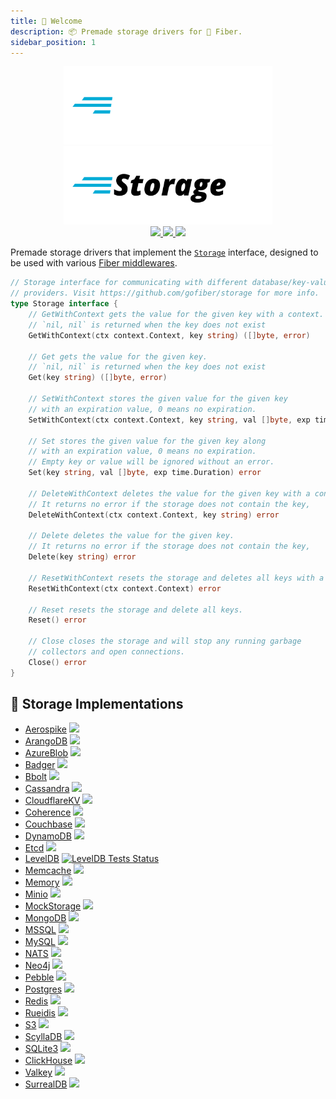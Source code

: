 ```yaml
---
title: 👋 Welcome
description: 📦 Premade storage drivers for 🚀 Fiber.
sidebar_position: 1
---
```


<p align="center">
  <img height="125" alt="Fiber" src="https://raw.githubusercontent.com/gofiber/storage/master/.github/logo-dark.svg#gh-dark-mode-only" />
  <img height="125" alt="Fiber" src="https://raw.githubusercontent.com/gofiber/storage/master/.github/logo.svg#gh-light-mode-only" />
  <br/>

  <a href="https://pkg.go.dev/github.com/gofiber/storage?tab=doc">
    <img src="https://img.shields.io/badge/%F0%9F%93%9A%20godoc-pkg-00ACD7.svg?color=00ACD7&style=flat"/>
  </a>
  <a href="https://goreportcard.com/report/github.com/gofiber/storage">
    <img src="https://img.shields.io/badge/%F0%9F%93%9D%20goreport-A%2B-75C46B"/>
  </a>
  <a href="https://gofiber.io/discord">
    <img src="https://img.shields.io/discord/704680098577514527?style=flat&label=%F0%9F%92%AC%20discord&color=00ACD7"/>
  </a>
</p>

Premade storage drivers that implement the [`Storage`](https://github.com/gofiber/storage/blob/main/storage.go) interface, designed to be used with various [Fiber middlewares](https://github.com/gofiber/fiber/tree/master/middleware).

```go
// Storage interface for communicating with different database/key-value
// providers. Visit https://github.com/gofiber/storage for more info.
type Storage interface {
	// GetWithContext gets the value for the given key with a context.
	// `nil, nil` is returned when the key does not exist
	GetWithContext(ctx context.Context, key string) ([]byte, error)

	// Get gets the value for the given key.
	// `nil, nil` is returned when the key does not exist
	Get(key string) ([]byte, error)

	// SetWithContext stores the given value for the given key
	// with an expiration value, 0 means no expiration.
	SetWithContext(ctx context.Context, key string, val []byte, exp time.Duration) error

	// Set stores the given value for the given key along
	// with an expiration value, 0 means no expiration.
	// Empty key or value will be ignored without an error.
	Set(key string, val []byte, exp time.Duration) error

	// DeleteWithContext deletes the value for the given key with a context.
	// It returns no error if the storage does not contain the key,
	DeleteWithContext(ctx context.Context, key string) error

	// Delete deletes the value for the given key.
	// It returns no error if the storage does not contain the key,
	Delete(key string) error

	// ResetWithContext resets the storage and deletes all keys with a context.
	ResetWithContext(ctx context.Context) error

	// Reset resets the storage and delete all keys.
	Reset() error

	// Close closes the storage and will stop any running garbage
	// collectors and open connections.
	Close() error
}

```

## 📑 Storage Implementations
- [Aerospike](./aerospike/README.md) <a href="https://github.com/gofiber/storage/actions?query=workflow%3A%22Tests+Aerospike%22"> <img src="https://img.shields.io/github/actions/workflow/status/gofiber/storage/test-aerospike.yml?branch=main&label=%F0%9F%A7%AA%20&style=flat&color=75C46B" /> </a>
- [ArangoDB](./arangodb/README.md) <a href="https://github.com/gofiber/storage/actions?query=workflow%3A%22Tests+ArangoDB%22"> <img src="https://img.shields.io/github/actions/workflow/status/gofiber/storage/test-arangodb.yml?branch=main&label=%F0%9F%A7%AA%20&style=flat&color=75C46B" /> </a>
- [AzureBlob](./azureblob/README.md) <a href="https://github.com/gofiber/storage/actions?query=workflow%3A%22Tests+Azure+Blob%22"> <img src="https://img.shields.io/github/actions/workflow/status/gofiber/storage/test-azureblob.yml?branch=main&label=%F0%9F%A7%AA%20&style=flat&color=75C46B" /> </a>
- [Badger](./badger/README.md) <a href="https://github.com/gofiber/storage/actions?query=workflow%3A%22Tests+Badger%22"> <img src="https://img.shields.io/github/actions/workflow/status/gofiber/storage/test-badger.yml?branch=main&label=%F0%9F%A7%AA%20&style=flat&color=75C46B" /> </a>
- [Bbolt](./bbolt) <a href="https://github.com/gofiber/storage/actions?query=workflow%3A%22Tests+Bbolt%22"> <img src="https://img.shields.io/github/actions/workflow/status/gofiber/storage/test-bbolt.yml?branch=main&label=%F0%9F%A7%AA%20&style=flat&color=75C46B" /> </a>
- [Cassandra](./cassandra/README.md) <a href="https://github.com/gofiber/storage/actions?query=workflow%3A%22Tests+Cassandra%22"> <img src="https://img.shields.io/github/actions/workflow/status/gofiber/storage/test-cassandra.yml?branch=main&label=%F0%9F%A7%AA%20&style=flat&color=75C46B" /> </a>
- [CloudflareKV](./cloudflarekv/README.md) <a href="https://github.com/gofiber/storage/actions?query=workflow%3A%22Tests+CloudflareKV%22"> <img src="https://img.shields.io/github/actions/workflow/status/gofiber/storage/test-cloudflarekv.yml?branch=main&label=%F0%9F%A7%AA%20&style=flat&color=75C46B" /> </a>
- [Coherence](./coherence/README.md) <a href="https://github.com/gofiber/storage/actions?query=workflow%3A%22Tests+Coherence%22"> <img src="https://img.shields.io/github/actions/workflow/status/gofiber/storage/test-coherence.yml?branch=main&label=%F0%9F%A7%AA%20&style=flat&color=75C46B" /> </a>
- [Couchbase](./couchbase/README.md) <a href="https://github.com/gofiber/storage/actions?query=workflow%3A%22Tests+Couchbase%22"> <img src="https://img.shields.io/github/actions/workflow/status/gofiber/storage/test-couchbase.yml?branch=main&label=%F0%9F%A7%AA%20&style=flat&color=75C46B" /> </a>
- [DynamoDB](./dynamodb/README.md) <a href="https://github.com/gofiber/storage/actions?query=workflow%3A%22Tests+DynamoDB%22"> <img src="https://img.shields.io/github/actions/workflow/status/gofiber/storage/test-dynamodb.yml?branch=main&label=%F0%9F%A7%AA%20&style=flat&color=75C46B" /> </a>
- [Etcd](./etcd/README.md) <a href="https://github.com/gofiber/storage/actions?query=workflow%3A%22Tests+Etcd%22"> <img src="https://img.shields.io/github/actions/workflow/status/gofiber/storage/test-etcd.yml?branch=main&label=%F0%9F%A7%AA%20&style=flat&color=75C46B" /> </a>
- [LevelDB](./leveldb/README.md) <a href="https://github.com/gofiber/storage/actions?query=workflow%3A%22Tests+LevelDB%22"> <img src="https://img.shields.io/github/actions/workflow/status/gofiber/storage/test-leveldb.yml?branch=main&label=%F0%9F%A7%AA%20&style=flat&color=75C46B" alt="LevelDB Tests Status"/> </a>
- [Memcache](./memcache/README.md) <a href="https://github.com/gofiber/storage/actions?query=workflow%3A%22Tests+Memcache%22"> <img src="https://img.shields.io/github/actions/workflow/status/gofiber/storage/test-memcache.yml?branch=main&label=%F0%9F%A7%AA%20&style=flat&color=75C46B" /> </a>
- [Memory](./memory/README.md) <a href="https://github.com/gofiber/storage/actions?query=workflow%3A%22Tests+Local+Storage%22"> <img src="https://img.shields.io/github/actions/workflow/status/gofiber/storage/test-memory.yml?branch=main&label=%F0%9F%A7%AA%20&style=flat&color=75C46B" /> </a>
- [Minio](./minio/README.md) <a href="https://github.com/gofiber/storage/actions?query=workflow%3A%22Tests+Minio%22"> <img src="https://img.shields.io/github/actions/workflow/status/gofiber/storage/test-minio.yml?branch=main&label=%F0%9F%A7%AA%20&style=flat&color=75C46B" /> </a>
- [MockStorage](./mockstorage/README.md) <a href="https://github.com/gofiber/storage/actions?query=workflow%3A%22Tests+MockStorage%22"> <img src="https://img.shields.io/github/actions/workflow/status/gofiber/storage/test-mockstorage.yml?branch=main&label=%F0%9F%A7%AA%20&style=flat&color=75C46B" /> </a>
- [MongoDB](./mongodb/README.md) <a href="https://github.com/gofiber/storage/actions?query=workflow%3A%22Tests+Mongodb%22"> <img src="https://img.shields.io/github/actions/workflow/status/gofiber/storage/test-mongodb.yml?branch=main&label=%F0%9F%A7%AA%20&style=flat&color=75C46B" /> </a>
- [MSSQL](./mssql/README.md) <a href="https://github.com/gofiber/storage/actions?query=workflow%3A%22Tests+MSSQL%22"> <img src="https://img.shields.io/github/actions/workflow/status/gofiber/storage/test-mssql.yml?branch=main&label=%F0%9F%A7%AA%20&style=flat&color=75C46B" /> </a>
- [MySQL](./mysql/README.md) <a href="https://github.com/gofiber/storage/actions?query=workflow%3A%22Tests+MySQL%22"> <img src="https://img.shields.io/github/actions/workflow/status/gofiber/storage/test-mysql.yml?branch=main&label=%F0%9F%A7%AA%20&style=flat&color=75C46B" /> </a>
- [NATS](./nats/README.md) <a href="https://github.com/gofiber/storage/actions?query=workflow%3A%22Tests%20Nats%20Driver%22"> <img src="https://img.shields.io/github/actions/workflow/status/gofiber/storage/test-nats.yml?branch=main&label=%F0%9F%A7%AA%20&style=flat&color=75C46B" /> </a>
- [Neo4j](./neo4j/README.md) <a href="https://github.com/gofiber/storage/actions?query=workflow%3A%22Tests+Neo4j%22"> <img src="https://img.shields.io/github/actions/workflow/status/gofiber/storage/test-neo4j.yml?branch=main&label=%F0%9F%A7%AA%20&style=flat&color=75C46B" /> </a>
- [Pebble](./pebble/README.md) <a href="https://github.com/gofiber/storage/actions?query=workflow%3A%22Tests+Pebble%22"> <img src="https://img.shields.io/github/actions/workflow/status/gofiber/storage/test-pebble.yml?branch=main&label=%F0%9F%A7%AA%20&style=flat&color=75C46B" /> </a>
- [Postgres](./postgres/README.md) <a href="https://github.com/gofiber/storage/actions?query=workflow%3A%22Tests+Postgres%22"> <img src="https://img.shields.io/github/actions/workflow/status/gofiber/storage/test-postgres.yml?branch=main&label=%F0%9F%A7%AA%20&style=flat&color=75C46B" /> </a>
- [Redis](./redis/README.md) <a href="https://github.com/gofiber/storage/actions?query=workflow%3A%22Tests+Redis%22"> <img src="https://img.shields.io/github/actions/workflow/status/gofiber/storage/test-redis.yml?branch=main&label=%F0%9F%A7%AA%20&style=flat&color=75C46B" /> </a>
- [Rueidis](./rueidis/README.md) <a href="https://github.com/gofiber/storage/actions?query=workflow%3A%22Tests+rueidis%22"> <img src="https://img.shields.io/github/actions/workflow/status/gofiber/storage/test-rueidis.yml?branch=main&label=%F0%9F%A7%AA%20&style=flat&color=75C46B" /> </a>
- [S3](./s3/README.md) <a href="https://github.com/gofiber/storage/actions?query=workflow%3A%22Tests+S3%22"> <img src="https://img.shields.io/github/actions/workflow/status/gofiber/storage/test-s3.yml?branch=main&label=%F0%9F%A7%AA%20&style=flat&color=75C46B" /> </a>
- [ScyllaDB](./scylladb/README.md) <a href="https://github.com/gofiber/storage/actions?query=workflow%3A%22Tests+scylladb%22"> <img src="https://img.shields.io/github/actions/workflow/status/gofiber/storage/test-scylladb.yml?branch=main&label=%F0%9F%A7%AA%20&style=flat&color=75C46B" /> </a>
- [SQLite3](./sqlite3/README.md) <a href="https://github.com/gofiber/storage/actions?query=workflow%3A%22Tests+Sqlite3%22"> <img src="https://img.shields.io/github/actions/workflow/status/gofiber/storage/test-sqlite3.yml?branch=main&label=%F0%9F%A7%AA%20&style=flat&color=75C46B" /> </a>
- [ClickHouse](./clickhouse/README.md) <a href="https://github.com/gofiber/storage/actions?query=workflow%3A%22Tests+Clickhouse%22"> <img src="https://img.shields.io/github/actions/workflow/status/gofiber/storage/test-clickhouse.yml?branch=main&label=%F0%9F%A7%AA%20&style=flat&color=75C46B" /> </a>
- [Valkey](./valkey/README.md) <a href="https://github.com/gofiber/storage/actions?query=workflow%3A%22Tests+valkey%22"> <img src="https://img.shields.io/github/actions/workflow/status/gofiber/storage/test-valkey.yml?branch=main&label=%F0%9F%A7%AA%20&style=flat&color=75C46B" /> </a>
- [SurrealDB](./surrealdb/README.md) <a href="https://github.com/gofiber/storage/actions?query=workflow%3A%22Tests+surrealdb%22"> <img src="https://img.shields.io/github/actions/workflow/status/gofiber/storage/test-surrealdb.yml?branch=main&label=%F0%9F%A7%AA%20&style=flat&color=75C46B" /> </a>